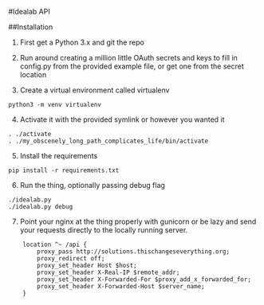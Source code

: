 #Idealab API

##Installation

1. First get a Python 3.x and git the repo

2. Run around creating a million little OAuth secrets and keys to fill in config.py from the provided example file, or get one from the secret location

3. Create a virtual environment called virtualenv

```shell
python3 -m venv virtualenv
```

4. Activate it with the provided symlink or however you wanted it

```shell
. ./activate
. ./my_obscenely_long_path_complicates_life/bin/activate
```

5. Install the requirements

```shell
pip install -r requirements.txt
```

6. Run the thing, optionally passing debug flag

```shell
./idealab.py
./idealab.py debug
```

7. Point your nginx at the thing properly with gunicorn or be lazy and send your requests directly to the locally running server.

  
```nginx
    location ^~ /api {
        proxy_pass http://solutions.thischangeseverything.org;
        proxy_redirect off;
        proxy_set_header Host $host;
        proxy_set_header X-Real-IP $remote_addr;
        proxy_set_header X-Forwarded-For $proxy_add_x_forwarded_for;
        proxy_set_header X-Forwarded-Host $server_name;
    }
```

